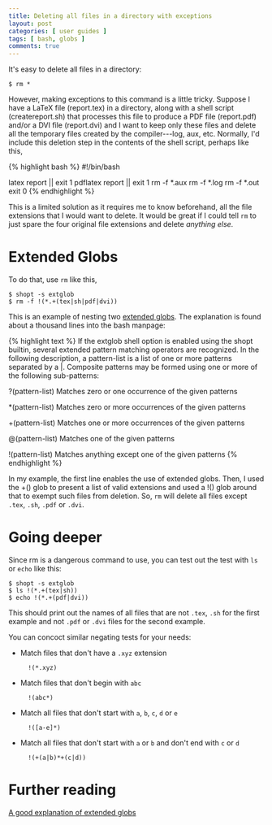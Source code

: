 ```yaml
---
title: Deleting all files in a directory with exceptions
layout: post
categories: [ user guides ]
tags: [ bash, globs ]
comments: true
---
```


It's easy to delete all files in a directory:

    $ rm *

However, making exceptions to this command is a little tricky.
Suppose I have a LaTeX file (report.tex) in a directory, along with a shell script (createreport.sh) that processes this file to produce a PDF file (report.pdf) and/or a DVI file (report.dvi) and I want to keep only these files and delete all the temporary files created by the compiler---log, aux, etc.
Normally, I'd include this deletion step in the contents of the shell script, perhaps like this,

{% highlight bash %}
#!/bin/bash

latex report || exit 1
pdflatex report || exit 1
rm -f *.aux
rm -f *.log
rm -f *.out
exit 0
{% endhighlight %}

This is a limited solution as it requires me to know beforehand, all the file extensions that I would want to delete.
It would be great if I could tell `rm` to just spare the four original file extensions and delete *anything else*.

# Extended Globs

To do that, use `rm` like this,

    $ shopt -s extglob
    $ rm -f !(*.+(tex|sh|pdf|dvi))

This is an example of nesting two [extended globs](http://en.wikipedia.org/wiki/Glob_(programming)).
The explanation is found about a thousand lines into the bash manpage:

{% highlight text %}
If the extglob shell option is enabled using the shopt builtin, several extended pattern matching operators are recognized.
In the following description, a pattern-list is a list of one or more patterns separated by a |. Composite patterns may be formed using one or more of the following sub-patterns:

?(pattern-list)
Matches zero or one occurrence of the given patterns

*(pattern-list)
Matches zero or more occurrences of the given patterns

+(pattern-list)
Matches one or more occurrences of the given patterns

@(pattern-list)
Matches one of the given patterns

!(pattern-list)
Matches anything except one of the given patterns
{% endhighlight %}

In my example, the first line enables the use of extended globs.
Then, I used the +() glob to present a list of valid extensions and used a !() glob around that to exempt such files from deletion.
So, `rm` will delete all files except `.tex`, `.sh`, `.pdf` or `.dvi`.

# Going deeper

Since rm is a dangerous command to use, you can test out the test with `ls` or `echo` like this:

    $ shopt -s extglob
    $ ls !(*.+(tex|sh))
    $ echo !(*.+(pdf|dvi))

This should print out the names of all files that are not `.tex`, `.sh` for the first example and not `.pdf` or `.dvi` files for the second example.

You can concoct similar negating tests for your needs:

- Match files that don't have a `.xyz` extension

        !(*.xyz)

- Match files that don't begin with `abc`

        !(abc*)

- Match all files that don't start with `a`, `b`, `c`, `d` or `e`

        !([a-e]*)

- Match all files that don't start with `a` or `b` and don't end with `c` or `d`

        !(+(a|b)*+(c|d))

# Further reading

[A good explanation of extended globs](http://www.linuxjournal.com/content/bash-extended-globbing)

